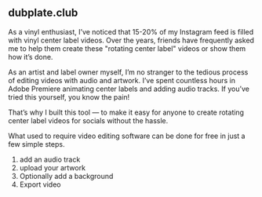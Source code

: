 ## dubplate.club

As a vinyl enthusiast, I’ve noticed that 15-20% of my Instagram feed is filled with vinyl center label videos. Over the years, friends have frequently asked me to help them create these "rotating center label" videos or show them how it’s done.

As an artist and label owner myself, I’m no stranger to the tedious process of editing videos with audio and artwork. I’ve spent countless hours in Adobe Premiere animating center labels and adding audio tracks. If you’ve tried this yourself, you know the pain!

That’s why I built this tool — to make it easy for anyone to create rotating center label videos for socials without the hassle.

What used to require video editing software can be done for free in just a few simple steps. 

1. add an audio track
2. upload your artwork
3. Optionally add a background
4. Export video


  

